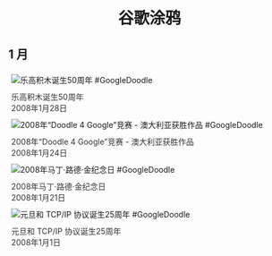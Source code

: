 
<h1 align="center"> 谷歌涂鸦 </h1>




## 1 月

<div class="image">


<img src="" alt="乐高积木诞生50周年 #GoogleDoodle" style="margin: 5px"/>
<div class="info" style="font-size: 14px; color:#333333; margin:5px"><div class="title">乐高积木诞生50周年</div><div class="date">2008年1月28日</div></div>

<img src="" alt="2008年“Doodle 4 Google”竞赛 - 澳大利亚获胜作品 #GoogleDoodle" style="margin: 5px"/>
<div class="info" style="font-size: 14px; color:#333333; margin:5px"><div class="title">2008年“Doodle 4 Google”竞赛 - 澳大利亚获胜作品</div><div class="date">2008年1月24日</div></div>

<img src="" alt="2008年马丁·路德·金纪念日 #GoogleDoodle" style="margin: 5px"/>
<div class="info" style="font-size: 14px; color:#333333; margin:5px"><div class="title">2008年马丁·路德·金纪念日</div><div class="date">2008年1月21日</div></div>

<img src="" alt="元旦和 TCP/IP 协议诞生25周年 #GoogleDoodle" style="margin: 5px"/>
<div class="info" style="font-size: 14px; color:#333333; margin:5px"><div class="title">元旦和 TCP/IP 协议诞生25周年</div><div class="date">2008年1月1日</div></div>

</div>









